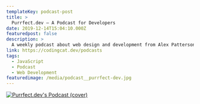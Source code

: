 ```yaml
---
templateKey: podcast-post
title: >
  Purrfect.dev — A Podcast for Developers
date: 2019-12-14T15:04:10.000Z
featuredpost: false
description: >
  A weekly podcast about web design and development from Alex Patterson and Brittney Postma. Purrfect.dev is a development podcast made by developers for developers. Learning how to be a developer is hard, Purrfect.dev will show you how to grow as a developer bit by bit.
link: https://codingcat.dev/podcasts
tags:
  - JavaScript
  - Podcast
  - Web Development
featuredimage: /media/podcast__purrfect-dev.jpg
---
```


[![Purrfect.dev's Podcast (cover)](/media/podcast__purrfect-dev.jpg)](https://codingcat.dev/podcasts "Go to Purrfect.dev's Podcast website")
